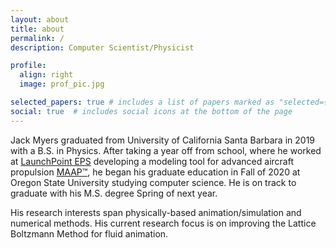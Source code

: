 ```yaml
---
layout: about
title: about
permalink: /
description: Computer Scientist/Physicist

profile:
  align: right
  image: prof_pic.jpg

selected_papers: true # includes a list of papers marked as "selected={true}"
social: true  # includes social icons at the bottom of the page
---
```


Jack Myers graduated from University of California Santa Barbara in 2019 with a B.S. in Physics. After taking a year 
off from school, where he worked at [LaunchPoint EPS](https://launchpointeps.com/) developing a modeling tool for 
advanced aircraft propulsion [MAAP™](https://launchpointeps.com/maap/), he began his graduate education in Fall 
of 2020 at Oregon State University studying computer science. He is on track to graduate with his M.S. degree Spring of next year.

His research interests span physically-based animation/simulation and numerical methods. His current research focus is on improving the Lattice Boltzmann Method for fluid animation.
